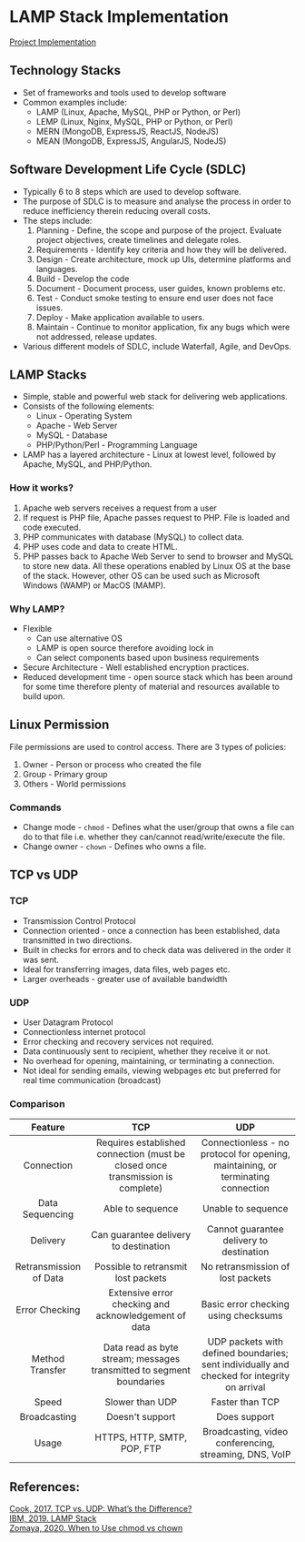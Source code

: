 # LAMP Stack Implementation 

[Project Implementation](https://github.com/A-Ahmed100216/LAMP_Stack_Implementation/blob/main/Project1.md)

## Technology Stacks
* Set of frameworks and tools used to develop software 
* Common examples include:
  * LAMP (Linux, Apache, MySQL, PHP or Python, or Perl)
  * LEMP (Linux, Nginx, MySQL, PHP or Python, or Perl)
  * MERN (MongoDB, ExpressJS, ReactJS, NodeJS)
  * MEAN (MongoDB, ExpressJS, AngularJS, NodeJS)

## Software Development Life Cycle (SDLC) 
* Typically 6 to 8 steps which are used to develop software.
* The purpose of SDLC is to measure and analyse the process in order to reduce inefficiency therein reducing overall costs. 
* The steps include: 
    1. Planning - Define, the scope and purpose of the project. Evaluate project objectives, create timelines and delegate roles. 
    2. Requirements - Identify key criteria and how they will be delivered. 
    3. Design - Create architecture, mock up UIs, determine platforms and languages. 
    4. Build - Develop the code
    5. Document - Document process, user guides, known problems etc. 
    6. Test - Conduct smoke testing to ensure end user does not face issues. 
    7. Deploy - Make application available to users. 
    8. Maintain - Continue to monitor application, fix any bugs which were not addressed, release updates. 
* Various different models of SDLC, include Waterfall, Agile, and DevOps. 

## LAMP Stacks 
* Simple, stable and powerful web stack for delivering web applications. 
* Consists of the following elements:
  * Linux - Operating System
  * Apache - Web Server
  * MySQL - Database
  * PHP/Python/Perl - Programming Language 
* LAMP has a layered architecture - Linux at lowest level, followed by Apache, MySQL, and PHP/Python. 
### How it works?
1. Apache web servers receives a request from a user
2. If request is PHP file, Apache passes request to PHP. File is loaded and code executed.
3.  PHP communicates with database (MySQL) to collect data. 
4. PHP uses code and data to create HTML.
5. PHP passes back to Apache Web Server to send to browser and MySQL to store new data. 
All these operations enabled by Linux OS at the base of the stack. However, other OS can be used such as Microsoft Windows (WAMP) or MacOS (MAMP).

### Why LAMP?
* Flexible 
    * Can use alternative OS
    * LAMP is open source therefore avoiding lock in
    * Can select components based upon business requirements
* Secure Architecture - Well established encryption practices. 
* Reduced development time - open source stack which has been around for some time therefore plenty of material and resources available to build upon. 

## Linux Permission 
File permissions are used to control access. There are 3 types of policies:
1. Owner - Person or process who created the file 
2. Group - Primary group
3. Others - World permissions 
### Commands
* Change mode - `chmod` - Defines what the user/group that owns a file can do to that file i.e. whether they can/cannot read/write/execute the file. 
* Change owner - `chown` - Defines who owns a file.


## TCP vs UDP
### TCP
* Transmission Control Protocol
* Connection oriented - once a connection has been established, data transmitted in two directions. 
* Built in checks for errors and to check data was delivered in the order it was sent.
* Ideal for transferring images, data files, web pages etc. 
* Larger overheads - greater use of available bandwidth 
### UDP
* User Datagram Protocol 
* Connectionless internet protocol
* Error checking and recovery services not required. 
* Data continuously sent to recipient, whether they receive it or not. 
* No overhead for opening, maintaining, or terminating a connection. 
* Not ideal for sending emails, viewing webpages etc but preferred for real time communication (broadcast)
### Comparison

|         Feature        |                                       TCP                                      |                                             UDP                                             |
|:----------------------:|:------------------------------------------------------------------------------:|:-------------------------------------------------------------------------------------------:|
| Connection             | Requires established connection (must be closed once transmission is complete) | Connectionless - no protocol for opening, maintaining, or terminating connection            |
| Data Sequencing        | Able to sequence                                                               | Unable to sequence                                                                          |
| Delivery               | Can guarantee delivery to destination                                          | Cannot guarantee delivery to destination                                                    |
| Retransmission of Data | Possible to retransmit lost packets                                            | No retransmission of lost packets                                                           |
| Error Checking         | Extensive error checking and acknowledgement of data                           | Basic error checking using checksums                                                        |
| Method Transfer        | Data read as byte stream; messages transmitted to segment boundaries           | UDP packets with defined boundaries; sent individually and checked for integrity on arrival |
| Speed                  | Slower than UDP                                                                | Faster than TCP                                                                             |
| Broadcasting           | Doesn't support                                                                | Does support                                                                                |
| Usage                  | HTTPS, HTTP, SMTP, POP, FTP                                                    | Broadcasting, video conferencing, streaming, DNS, VoIP                                      |




## References:  
[Cook, 2017. TCP vs. UDP: What’s the Difference?](https://www.lifesize.com/en/blog/tcp-vs-udp/)  
[IBM, 2019. LAMP Stack](https://www.ibm.com/uk-en/cloud/learn/lamp-stack-explained)   
[Zomaya, 2020. When to Use chmod vs chown](https://www.cbtnuggets.com/blog/technology/system-admin/when-to-use-chmod-vs-chown)   

